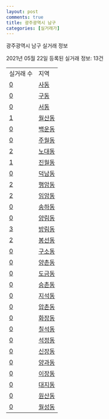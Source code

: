 ```yaml
---
layout: post
comments: true
title: 광주광역시 남구
categories: [실거래가]
---
```


광주광역시 남구 실거래 정보

2021년 05월 22일 등록된 실거래 정보: 13건


<table>
  <tr>
    <td>실거래 수</td>
    <td>지역</td>
  </tr>

  
  <tr>
    <td><a href="2915510100.html">0</a></td>
    <td><a href="2915510100.html">사동</a></td>
  </tr>
    

  <tr>
    <td><a href="2915510200.html">0</a></td>
    <td><a href="2915510200.html">구동</a></td>
  </tr>
    

  <tr>
    <td><a href="2915510300.html">0</a></td>
    <td><a href="2915510300.html">서동</a></td>
  </tr>
    

  <tr>
    <td><a href="2915510400.html">1</a></td>
    <td><a href="2915510400.html">월산동</a></td>
  </tr>
    

  <tr>
    <td><a href="2915510500.html">0</a></td>
    <td><a href="2915510500.html">백운동</a></td>
  </tr>
    

  <tr>
    <td><a href="2915510600.html">0</a></td>
    <td><a href="2915510600.html">주월동</a></td>
  </tr>
    

  <tr>
    <td><a href="2915510700.html">2</a></td>
    <td><a href="2915510700.html">노대동</a></td>
  </tr>
    

  <tr>
    <td><a href="2915510800.html">1</a></td>
    <td><a href="2915510800.html">진월동</a></td>
  </tr>
    

  <tr>
    <td><a href="2915510900.html">0</a></td>
    <td><a href="2915510900.html">덕남동</a></td>
  </tr>
    

  <tr>
    <td><a href="2915511000.html">2</a></td>
    <td><a href="2915511000.html">행암동</a></td>
  </tr>
    

  <tr>
    <td><a href="2915511100.html">2</a></td>
    <td><a href="2915511100.html">임암동</a></td>
  </tr>
    

  <tr>
    <td><a href="2915511200.html">0</a></td>
    <td><a href="2915511200.html">송하동</a></td>
  </tr>
    

  <tr>
    <td><a href="2915511300.html">0</a></td>
    <td><a href="2915511300.html">양림동</a></td>
  </tr>
    

  <tr>
    <td><a href="2915511400.html">3</a></td>
    <td><a href="2915511400.html">방림동</a></td>
  </tr>
    

  <tr>
    <td><a href="2915511500.html">2</a></td>
    <td><a href="2915511500.html">봉선동</a></td>
  </tr>
    

  <tr>
    <td><a href="2915511600.html">0</a></td>
    <td><a href="2915511600.html">구소동</a></td>
  </tr>
    

  <tr>
    <td><a href="2915511700.html">0</a></td>
    <td><a href="2915511700.html">양촌동</a></td>
  </tr>
    

  <tr>
    <td><a href="2915511800.html">0</a></td>
    <td><a href="2915511800.html">도금동</a></td>
  </tr>
    

  <tr>
    <td><a href="2915511900.html">0</a></td>
    <td><a href="2915511900.html">승촌동</a></td>
  </tr>
    

  <tr>
    <td><a href="2915512000.html">0</a></td>
    <td><a href="2915512000.html">지석동</a></td>
  </tr>
    

  <tr>
    <td><a href="2915512100.html">0</a></td>
    <td><a href="2915512100.html">압촌동</a></td>
  </tr>
    

  <tr>
    <td><a href="2915512200.html">0</a></td>
    <td><a href="2915512200.html">화장동</a></td>
  </tr>
    

  <tr>
    <td><a href="2915512300.html">0</a></td>
    <td><a href="2915512300.html">칠석동</a></td>
  </tr>
    

  <tr>
    <td><a href="2915512400.html">0</a></td>
    <td><a href="2915512400.html">석정동</a></td>
  </tr>
    

  <tr>
    <td><a href="2915512500.html">0</a></td>
    <td><a href="2915512500.html">신장동</a></td>
  </tr>
    

  <tr>
    <td><a href="2915512600.html">0</a></td>
    <td><a href="2915512600.html">양과동</a></td>
  </tr>
    

  <tr>
    <td><a href="2915512700.html">0</a></td>
    <td><a href="2915512700.html">이장동</a></td>
  </tr>
    

  <tr>
    <td><a href="2915512800.html">0</a></td>
    <td><a href="2915512800.html">대지동</a></td>
  </tr>
    

  <tr>
    <td><a href="2915512900.html">0</a></td>
    <td><a href="2915512900.html">원산동</a></td>
  </tr>
    

  <tr>
    <td><a href="2915513000.html">0</a></td>
    <td><a href="2915513000.html">월성동</a></td>
  </tr>
    


</table>
    